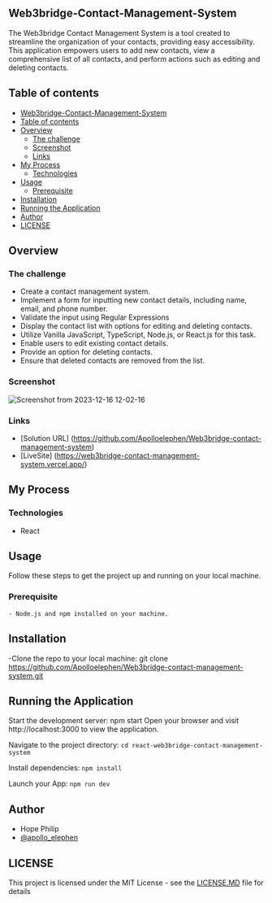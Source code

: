 ## Web3bridge-Contact-Management-System

The Web3bridge Contact Management System is a tool created to streamline the organization of your contacts, providing easy accessibility. This application empowers users to add new contacts, view a comprehensive list of all contacts, and perform actions such as editing and deleting contacts.

## Table of contents

- [Web3bridge-Contact-Management-System](#web3bridge-contact-management-system)
- [Table of contents](#table-of-contents)
- [Overview](#overview)
  - [The challenge](#the-challenge)
  - [Screenshot](#screenshot)
  - [Links](#links)
- [My Process](#my-process)
  - [Technologies](#technologies)
- [Usage](#usage)
  - [Prerequisite](#prerequisite)
- [Installation](#installation)
- [Running the Application](#running-the-application)
- [Author](#author)
- [LICENSE](#license)


## Overview 

### The challenge

- Create a contact management system.
- Implement a form for inputting new contact details, including name, email, and phone number.
- Validate the input using Regular Expressions
- Display the contact list with options for editing and deleting contacts.
- Utilize Vanilla JavaScript, TypeScript, Node.js, or React.js for this task.
- Enable users to edit existing contact details.
- Provide an option for deleting contacts.
- Ensure that deleted contacts are removed from the list.

### Screenshot

![Screenshot from 2023-12-16 12-02-16](https://github.com/Apolloelephen/Web3bridge-contact-management-system/assets/90451195/b5011a23-b90f-4b77-9c86-c049b6025207)

### Links

- [Solution URL] (https://github.com/Apolloelephen/Web3bridge-contact-management-system)
- [LiveSite] (https://web3bridge-contact-management-system.vercel.app/)

## My Process

### Technologies

- React


## Usage

Follow these steps to get the project up and running on your local machine.

  ### Prerequisite
    - Node.js and npm installed on your machine.
  

  ## Installation
  
-Clone the repo to your local machine: git clone https://github.com/Apolloelephen/Web3bridge-contact-management-system.git

## Running the Application

Start the development server: npm start Open your browser and visit http://localhost:3000 to view the application.



Navigate to the project directory: `cd react-web3bridge-contact-management-system`

Install dependencies: `npm install`

Launch your App: `npm run dev`
## Author

- Hope Philip 
- [@apollo_elephen](https://twitter.com/Apollo_elephen)

## LICENSE

This project is licensed under the MIT License - see the [LICENSE.MD](https://license.md/) file for details
